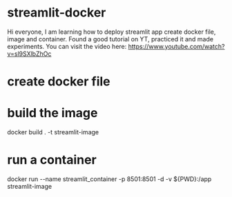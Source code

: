 # streamlit-docker

Hi everyone, I am learning how to deploy streamlit app create docker file, image and container. Found a good tutorial on YT, practiced it and made experiments. You can visit the video here: https://www.youtube.com/watch?v=sl9SXlbZhOc

# create docker file 

# build the image
docker build . -t streamlit-image

# run a container
docker run --name streamlit_container -p 8501:8501 -d -v ${PWD}:/app streamlit-image
